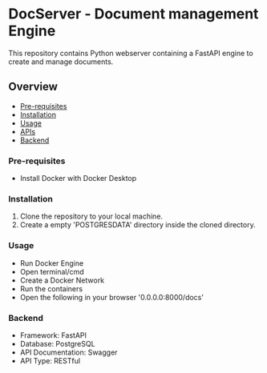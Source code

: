 # DocServer - Document management Engine

This repository contains Python webserver containing a FastAPI engine to create and manage documents.


## Overview
- [Pre-requisites](#pre-requisites)
- [Installation](#installation)
- [Usage](#usage)
- [APIs](#APIs)
- [Backend](#Backend)

### Pre-requisites

- Install Docker with Docker Desktop


### Installation

1. Clone the repository to your local machine.
2. Create a empty 'POSTGRESDATA' directory inside the cloned directory.


### Usage

- Run Docker Engine
- Open terminal/cmd
- Create a Docker Network
- Run the containers
- Open the following in your browser '0.0.0.0:8000/docs'


### Backend

- Framework: FastAPI
- Database: PostgreSQL
- API Documentation: Swagger
- API Type: RESTful

